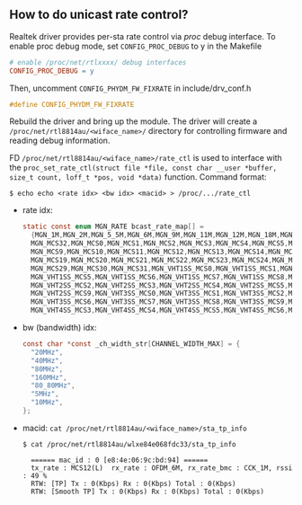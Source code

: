 ## How to do unicast rate control?

Realtek driver provides per-sta rate control via *proc* debug interface. To enable proc debug mode, set `CONFIG_PROC_DEBUG` to y in the Makefile
```Makefile
# enable /proc/net/rtlxxxx/ debug interfaces
CONFIG_PROC_DEBUG = y
```

Then, uncomment `CONFIG_PHYDM_FW_FIXRATE` in include/drv_conf.h
```c
#define CONFIG_PHYDM_FW_FIXRATE	
```

Rebuild the driver and bring up the module. The driver will create a `/proc/net/rtl8814au/<wiface_name>/` directory for controlling firmware and reading debug information. 

FD `/proc/net/rtl8814au/<wiface_name>/rate_ctl` is used to interface with the `proc_set_rate_ctl(struct file *file, const char __user *buffer, size_t count, loff_t *pos, void *data)` function. Command format:
```shell
$ echo echo <rate idx> <bw idx> <macid> > /proc/.../rate_ctl
```

- rate idx: 
  ```c
  static const enum MGN_RATE bcast_rate_map[] = 
	{MGN_1M,MGN_2M,MGN_5_5M,MGN_6M,MGN_9M,MGN_11M,MGN_12M,MGN_18M,MGN_24M,MGN_36M,MGN_48M,MGN_54M,
	MGN_MCS32,MGN_MCS0,MGN_MCS1,MGN_MCS2,MGN_MCS3,MGN_MCS4,MGN_MCS5,MGN_MCS6,MGN_MCS7,MGN_MCS8,
	MGN_MCS9,MGN_MCS10,MGN_MCS11,MGN_MCS12,MGN_MCS13,MGN_MCS14,MGN_MCS15,MGN_MCS16,MGN_MCS17,MGN_MCS18,
	MGN_MCS19,MGN_MCS20,MGN_MCS21,MGN_MCS22,MGN_MCS23,MGN_MCS24,MGN_MCS25,MGN_MCS26,MGN_MCS27,MGN_MCS28,
	MGN_MCS29,MGN_MCS30,MGN_MCS31,MGN_VHT1SS_MCS0,MGN_VHT1SS_MCS1,MGN_VHT1SS_MCS2,MGN_VHT1SS_MCS3,MGN_VHT1SS_MCS4,
	MGN_VHT1SS_MCS5,MGN_VHT1SS_MCS6,MGN_VHT1SS_MCS7,MGN_VHT1SS_MCS8,MGN_VHT1SS_MCS9,MGN_VHT2SS_MCS0,MGN_VHT2SS_MCS1,
	MGN_VHT2SS_MCS2,MGN_VHT2SS_MCS3,MGN_VHT2SS_MCS4,MGN_VHT2SS_MCS5,MGN_VHT2SS_MCS6,MGN_VHT2SS_MCS7,MGN_VHT2SS_MCS8,
	MGN_VHT2SS_MCS9,MGN_VHT3SS_MCS0,MGN_VHT3SS_MCS1,MGN_VHT3SS_MCS2,MGN_VHT3SS_MCS3,MGN_VHT3SS_MCS4,MGN_VHT3SS_MCS5,
	MGN_VHT3SS_MCS6,MGN_VHT3SS_MCS7,MGN_VHT3SS_MCS8,MGN_VHT3SS_MCS9,MGN_VHT4SS_MCS0,MGN_VHT4SS_MCS1,MGN_VHT4SS_MCS2,
	MGN_VHT4SS_MCS3,MGN_VHT4SS_MCS4,MGN_VHT4SS_MCS5,MGN_VHT4SS_MCS6,MGN_VHT4SS_MCS7,MGN_VHT4SS_MCS8,MGN_VHT4SS_MCS9,};
  ```
- bw (bandwidth) idx:
  ```c
  const char *const _ch_width_str[CHANNEL_WIDTH_MAX] = {
	"20MHz",
	"40MHz",
	"80MHz",
	"160MHz",
	"80_80MHz",
	"5MHz",
	"10MHz",
  };
  ```
- macid: `cat /proc/net/rtl8814au/<wiface_name>/sta_tp_info`
  ```shell
  $ cat /proc/net/rtl8814au/wlxe84e068fdc33/sta_tp_info

    ====== mac_id : 0 [e8:4e:06:9c:bd:94] ======
    tx_rate : MCS12(L)  rx_rate : OFDM_6M, rx_rate_bmc : CCK_1M, rssi : 49 %
    RTW: [TP] Tx : 0(Kbps) Rx : 0(Kbps) Total : 0(Kbps)
    RTW: [Smooth TP] Tx : 0(Kbps) Rx : 0(Kbps) Total : 0(Kbps)
  ```

